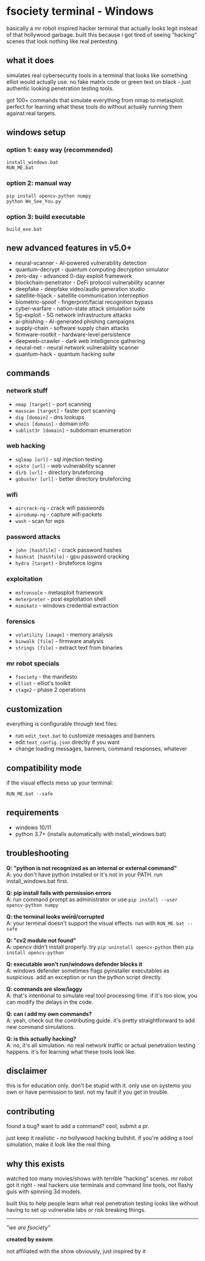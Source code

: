 # fsociety terminal - Windows

basically a mr robot inspired hacker terminal that actually looks legit instead of that hollywood garbage. built this because i got tired of seeing "hacking" scenes that look nothing like real pentesting.

## what it does

simulates real cybersecurity tools in a terminal that looks like something elliot would actually use. no fake matrix code or green text on black - just authentic looking penetration testing tools.

got 100+ commands that simulate everything from nmap to metasploit. perfect for learning what these tools do without actually running them against real targets.

## windows setup

### option 1: easy way (recommended)
```
install_windows.bat
RUN_ME.bat
```

### option 2: manual way
```
pip install opencv-python numpy
python We_See_You.py
```

### option 3: build executable
```
build_exe.bat
```

## new advanced features in v5.0+
- neural-scanner - AI-powered vulnerability detection
- quantum-decrypt - quantum computing decryption simulator
- zero-day - advanced 0-day exploit framework
- blockchain-penetrator - DeFi protocol vulnerability scanner
- deepfake - deepfake video/audio generation studio
- satellite-hijack - satellite communication interception
- biometric-spoof - fingerprint/facial recognition bypass
- cyber-warfare - nation-state attack simulation suite
- 5g-exploit - 5G network infrastructure attacks
- ai-phishing - AI-generated phishing campaigns
- supply-chain - software supply chain attacks
- firmware-rootkit - hardware-level persistence
- deepweb-crawler - dark web intelligence gathering
- neural-net - neural network vulnerability scanner
- quantum-hack - quantum hacking suite

## commands

### network stuff
- `nmap [target]` - port scanning
- `masscan [target]` - faster port scanning  
- `dig [domain]` - dns lookups
- `whois [domain]` - domain info
- `sublist3r [domain]` - subdomain enumeration

### web hacking
- `sqlmap [url]` - sql injection testing
- `nikto [url]` - web vulnerability scanner
- `dirb [url]` - directory bruteforcing
- `gobuster [url]` - better directory bruteforcing

### wifi
- `aircrack-ng` - crack wifi passwords
- `airodump-ng` - capture wifi packets
- `wash` - scan for wps

### password attacks  
- `john [hashfile]` - crack password hashes
- `hashcat [hashfile]` - gpu password cracking
- `hydra [target]` - bruteforce logins

### exploitation
- `msfconsole` - metasploit framework
- `meterpreter` - post exploitation shell
- `mimikatz` - windows credential extraction

### forensics
- `volatility [image]` - memory analysis
- `binwalk [file]` - firmware analysis  
- `strings [file]` - extract text from binaries

### mr robot specials
- `fsociety` - the manifesto
- `elliot` - elliot's toolkit
- `stage2` - phase 2 operations

## customization

everything is configurable through text files:

- run `edit_text.bat` to customize messages and banners
- edit `text_config.json` directly if you want
- change loading messages, banners, command responses, whatever

## compatibility mode

if the visual effects mess up your terminal:
```
RUN_ME.bat --safe
```

## requirements

- windows 10/11
- python 3.7+ (installs automatically with install_windows.bat)

## troubleshooting

**Q: "python is not recognized as an internal or external command"**  
A: you don't have python installed or it's not in your PATH. run install_windows.bat first.

**Q: pip install fails with permission errors**  
A: run command prompt as administrator or use `pip install --user opencv-python numpy`

**Q: the terminal looks weird/corrupted**  
A: your terminal doesn't support the visual effects. run with `RUN_ME.bat --safe`

**Q: "cv2 module not found"**  
A: opencv didn't install properly. try `pip uninstall opencv-python` then `pip install opencv-python`

**Q: executable won't run/windows defender blocks it**  
A: windows defender sometimes flags pyinstaller executables as suspicious. add an exception or run the python script directly.

**Q: commands are slow/laggy**  
A: that's intentional to simulate real tool processing time. if it's too slow, you can modify the delays in the code.

**Q: can i add my own commands?**  
A: yeah, check out the contributing guide. it's pretty straightforward to add new command simulations.

**Q: is this actually hacking?**  
A: no, it's all simulation. no real network traffic or actual penetration testing happens. it's for learning what these tools look like.

## disclaimer

this is for education only. don't be stupid with it. only use on systems you own or have permission to test. not my fault if you get in trouble.

## contributing

found a bug? want to add a command? cool, submit a pr. 

just keep it realistic - no hollywood hacking bullshit. if you're adding a tool simulation, make it look like the real thing.

## why this exists

watched too many movies/shows with terrible "hacking" scenes. mr robot got it right - real hackers use terminals and command line tools, not flashy guis with spinning 3d models.

built this to help people learn what real penetration testing looks like without having to set up vulnerable labs or risk breaking things.

---

*"we are fsociety"*

**created by exovm**

not affiliated with the show obviously, just inspired by it